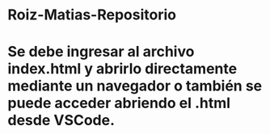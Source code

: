 # Roiz-Matias-Repositorio
# Se debe ingresar al archivo index.html y abrirlo directamente mediante un navegador o también se puede acceder abriendo el .html desde VSCode.
